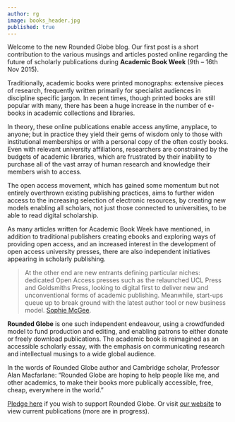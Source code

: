 ```yaml
---
author: rg
image: books_header.jpg
published: true
---
```


Welcome to the new Rounded Globe blog. Our first post is a short contribution to the various musings and articles posted online regarding the future of scholarly publications during **Academic Book Week** (9th – 16th Nov 2015).

Traditionally, academic books were printed monographs: extensive pieces of research, frequently written primarily for specialist audiences in discipline specific jargon. In recent times, though printed books are still popular with many, there has been a huge increase in the number of e-books in academic collections and libraries.

In theory, these online publications enable access anytime, anyplace, to anyone; but in practice they yield their gems of wisdom only to those with institutional memberships or with a personal copy of the often costly books. Even with relevant university affiliations, researchers are constrained by the budgets of academic libraries, which are frustrated by their inability to purchase all of the vast array of human research and knowledge their members wish to access.

The open access movement, which has gained some momentum but not entirely overthrown existing publishing practices, aims to further widen access to the increasing selection of electronic resources, by creating new models enabling all scholars, not just those connected to universities, to be able to read digital scholarship.

As many articles written for Academic Book Week have mentioned, in addition to traditional publishers creating ebooks and exploring ways of providing open access, and an increased interest in the development of open access university presses, there are also independent initiatives appearing in scholarly publishing.

> At the other end are new entrants defining particular niches: dedicated Open Access presses such as the relaunched UCL Press and Goldsmiths Press, looking to digital first to deliver new and unconventional forms of academic publishing. Meanwhile, start-ups queue up to break ground with the latest author tool or new business model. [Sophie McGee](http://blog.oup.com/2015/11/future-scholarly-publishing/?utm_source=twitter&utm_medium=oupacademic&utm_campaign=oupblog#sthash.3KRSD5Tb.dpuf).  

**Rounded Globe** is one such independent endeavour, using a crowdfunded model to fund production and editing, and enabling patrons to either donate or freely download publications. The academic book is reimagined as an accessible scholarly essay, with the emphasis on communicating research and intellectual musings to a wide global audience.

In the words of Rounded Globe author and Cambridge scholar, Professor Alan Macfarlane: “Rounded Globe are hoping to help people like me, and other academics, to make their books more publically accessible, free, cheap, everywhere in the world.”

[Pledge here](https://www.patreon.com/roundedglobe?ty=h) if you wish to support Rounded Globe. 
Or visit [our website](http://roundedglobe.com/books) to view current publications (more are in progress).
